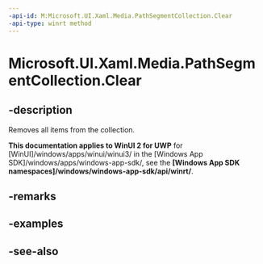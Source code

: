 ```yaml
---
-api-id: M:Microsoft.UI.Xaml.Media.PathSegmentCollection.Clear
-api-type: winrt method
---
```


<!-- Method syntax
public void Clear()
-->

# Microsoft.UI.Xaml.Media.PathSegmentCollection.Clear

## -description
Removes all items from the collection.

**This documentation applies to WinUI 2 for UWP** for [WinUI]/windows/apps/winui/winui3/ in the [Windows App SDK]/windows/apps/windows-app-sdk/, see the **[Windows App SDK namespaces]/windows/windows-app-sdk/api/winrt/**.

## -remarks


## -examples

## -see-also
